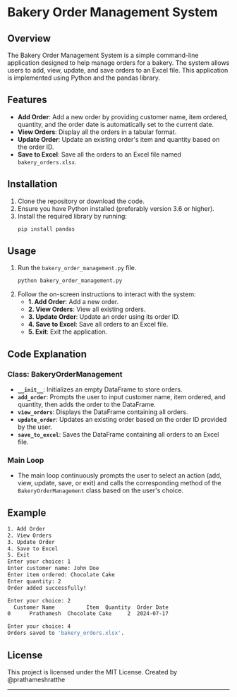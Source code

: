 # Bakery Order Management System

## Overview

The Bakery Order Management System is a simple command-line application designed to help manage orders for a bakery. The system allows users to add, view, update, and save orders to an Excel file. This application is implemented using Python and the pandas library.

## Features

- **Add Order**: Add a new order by providing customer name, item ordered, quantity, and the order date is automatically set to the current date.
- **View Orders**: Display all the orders in a tabular format.
- **Update Order**: Update an existing order's item and quantity based on the order ID.
- **Save to Excel**: Save all the orders to an Excel file named `bakery_orders.xlsx`.

## Installation

1. Clone the repository or download the code.
2. Ensure you have Python installed (preferably version 3.6 or higher).
3. Install the required library by running:
   ```sh
   pip install pandas
   ```

## Usage

1. Run the `bakery_order_management.py` file.
   ```sh
   python bakery_order_management.py
   ```
2. Follow the on-screen instructions to interact with the system:
   - **1. Add Order**: Add a new order.
   - **2. View Orders**: View all existing orders.
   - **3. Update Order**: Update an order using its order ID.
   - **4. Save to Excel**: Save all orders to an Excel file.
   - **5. Exit**: Exit the application.

## Code Explanation

### Class: BakeryOrderManagement

- **`__init__`**: Initializes an empty DataFrame to store orders.
- **`add_order`**: Prompts the user to input customer name, item ordered, and quantity, then adds the order to the DataFrame.
- **`view_orders`**: Displays the DataFrame containing all orders.
- **`update_order`**: Updates an existing order based on the order ID provided by the user.
- **`save_to_excel`**: Saves the DataFrame containing all orders to an Excel file.

### Main Loop

- The main loop continuously prompts the user to select an action (add, view, update, save, or exit) and calls the corresponding method of the `BakeryOrderManagement` class based on the user's choice.

## Example

```sh
1. Add Order
2. View Orders
3. Update Order
4. Save to Excel
5. Exit
Enter your choice: 1
Enter customer name: John Doe
Enter item ordered: Chocolate Cake
Enter quantity: 2
Order added successfully!

Enter your choice: 2
  Customer Name          Item  Quantity  Order Date
0      Prathamesh  Chocolate Cake     2  2024-07-17

Enter your choice: 4
Orders saved to 'bakery_orders.xlsx'.
```

## License

This project is licensed under the MIT License.
Created by @prathameshratthe

---
